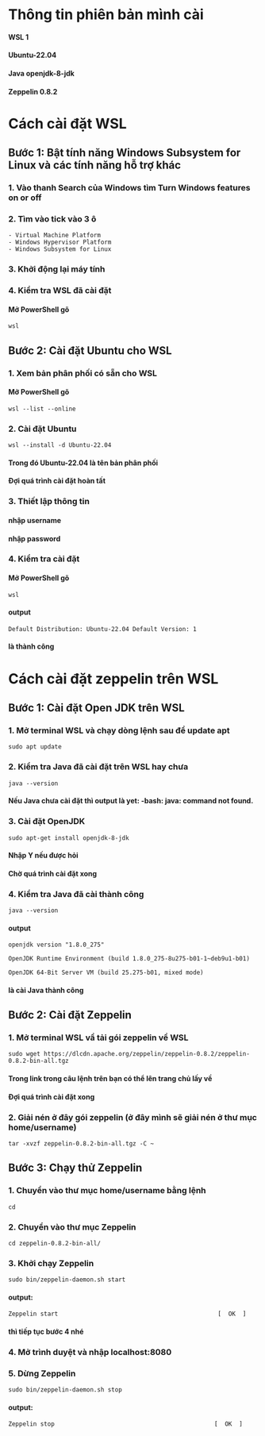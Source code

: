 # Thông tin phiên bản mình cài
#### WSL 1
#### Ubuntu-22.04
####  Java openjdk-8-jdk
#### Zeppelin 0.8.2

# Cách cài đặt WSL
## Bước 1: Bật tính năng Windows Subsystem for Linux và các tính năng hỗ trợ khác
### 1. Vào thanh Search của Windows tìm Turn Windows features on or off
### 2.  Tìm vào tick vào 3 ô
    - Virtual Machine Platform
    - Windows Hypervisor Platform
    - Windows Subsystem for Linux
### 3. Khởi động lại máy tính
### 4. Kiểm tra WSL đã cài đặt
#### Mở PowerShell gõ
```wsl```
## Bước 2: Cài đặt Ubuntu cho WSL
### 1. Xem bản phân phối có sẵn cho WSL
#### Mở PowerShell gõ
```wsl --list --online```
### 2. Cài đặt Ubuntu
```wsl --install -d Ubuntu-22.04```
#### Trong đó Ubuntu-22.04 là tên bản phân phối
#### Đợi quá trình cài đặt hoàn tất
### 3. Thiết lập thông tin
#### nhập username
#### nhập password
### 4. Kiểm tra cài đặt
#### Mở PowerShell gõ
```wsl```
#### output
```Default Distribution: Ubuntu-22.04 Default Version: 1``` 
#### là thành công

# Cách cài đặt zeppelin trên WSL
## Bước 1: Cài đặt Open JDK trên WSL
### 1. Mở terminal WSL và chạy dòng lệnh sau để update apt
```sudo apt update```
### 2. Kiểm tra Java đã cài đặt trên WSL hay chưa
```java --version```
#### Nếu Java chưa cài đặt thì output là yet: -bash: java: command not found.
### 3. Cài đặt OpenJDK
```sudo apt-get install openjdk-8-jdk```
#### Nhập Y nếu được hỏi
#### Chờ quá trình cài đặt xong
### 4. Kiểm tra Java đã cài thành công
```java --version```
#### output 
```openjdk version "1.8.0_275"```

```OpenJDK Runtime Environment (build 1.8.0_275-8u275-b01-1~deb9u1-b01)```

```OpenJDK 64-Bit Server VM (build 25.275-b01, mixed mode)```
#### là cài Java thành công

## Bước 2: Cài đặt Zeppelin
### 1. Mở terminal WSL vầ tải gói zeppelin về WSL
```sudo wget https://dlcdn.apache.org/zeppelin/zeppelin-0.8.2/zeppelin-0.8.2-bin-all.tgz```
#### Trong link trong câu lệnh trên bạn có thể lên trang chủ lấy về
#### Đợi quá trình cài đặt xong
### 2. Giải nén ở đây gói zeppelin (ở đây mình sẽ giải nén ở thư mục home/username)
```tar -xvzf zeppelin-0.8.2-bin-all.tgz -C ~```
## Bước 3: Chạy thử Zeppelin 
### 1. Chuyển vào thư mục home/username bằng lệnh
```cd```
### 2. Chuyển vào thư mục Zeppelin 
```cd zeppelin-0.8.2-bin-all/```
### 3. Khởi chạy Zeppelin
```sudo bin/zeppelin-daemon.sh start```
#### output: 
```Zeppelin start                                             [  OK  ]```
#### thì tiếp tục bước 4 nhé
### 4. Mở trình duyệt và nhập localhost:8080
### 5. Dừng Zeppelin
```sudo bin/zeppelin-daemon.sh stop```
#### output: 
```Zeppelin stop                                             [  OK  ]```
